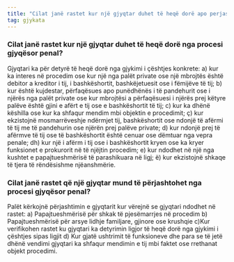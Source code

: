 ```yaml
---
title: "Cilat janë rastet kur një gjyqtar duhet të heqë dorë apo perjashtohet nga procesi gjyqësor penal?"
tag: gjykata
---
```


### Cilat janë rastet kur një gjyqtar duhet të heqë dorë nga procesi gjyqësor penal?

Gjyqtari ka për detyrë të heqë dorë nga gjykimi i çështjes konkrete:
a) kur ka interes në procedim ose kur një nga palët private ose një mbrojtës është debitor a kreditor i tij, i bashkëshortit, bashkëjetuesit ose i fëmijëve të tij;
b) kur është kujdestar, përfaqësues apo punëdhënës i të pandehurit ose i njërës nga palët private ose kur mbrojtësi a përfaqësuesi i njërës prej këtyre palëve është gjini e afërt e tij ose e bashkëshortit të tij;
c) kur ka dhënë këshilla ose kur ka shfaqur mendim mbi objektin e procedimit;
ç) kur ekzistojnë mosmarrëveshje ndërmjet tij, bashkëshortit ose ndonjë të afërmi të tij me të
pandehurin ose njërën prej palëve private;
d) kur ndonjë prej të afërmve të tij ose të bashkëshortit është cenuar ose dëmtuar nga vepra penale;
dh) kur një i afërm i tij ose i bashkëshortit kryen ose ka kryer funksionet e prokurorit në të njëjtin
procedim;
e) kur ndodhet në një nga kushtet e papajtueshmërisë të parashikuara në ligj;
ë) kur ekzistojnë shkaqe të tjera të rëndësishme njëanshmërie.

### Cilat janë rastet që një gjyqtar mund të përjashtohet nga procesi gjyqësor penal?

Palët kërkojnë përjashtimin e gjyqtarit kur vërejnë se gjyqtari ndodhet në rastet:
a) Papajtueshmërisë për shkak të pjesëmarrjes në procedim
b) Papajtueshmërisë për arsye lidhje familjare, gjinore ose krushqie
c)Kur verifikohen rastet ku gjyqtari ka detyrimin ligjor të heqë dorë nga gjykimi i çështjes sipas ligjit
d) Kur gjatë ushtrimit të funksioneve dhe para se të jetë dhënë vendimi gjyqtari ka shfaqur mendimin e tij mbi faktet ose rrethanat objekt procedimi.

